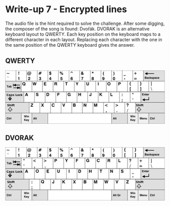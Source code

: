 # Write-up 7 - Encrypted lines

The audio file is the hint required to solve the challenge. After some digging, the composer of the song is found: Dvořák. DVORAK is an alternative keyboard layout to QWERTY. Each key position on the keyboard maps to a different character in each layout. Replacing each character with the one in the same position of the QWERTY keyboard gives the answer.

## QWERTY

![QWERTY](../assets/challenge-7/qwerty.png)

## DVORAK

![DVORAK](../assets/challenge-7/dvorak.png)


